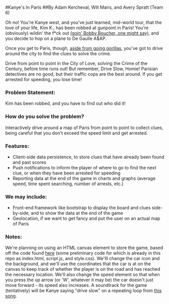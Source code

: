 #Kanye's In Paris
##By Adam Kercheval, Will Mairs, and Avery Spratt (Team 6)

Oh no! You're Kanye west, and you've just learned, mid-world tour, that the love of your life,
Kim K., has been robbed at gunpoint in Paris! You're (obviously) wildin' the f*ck out [(goin' Bobby Boucher,
one might say)](https://genius.com/1781251), and you decide to hop on a plane to De Gaulle A$AP.

Once you get to Paris, though, [aside from going gorillas](https://genius.com/1274259),
 you've got to drive around the city to find the clues to solve the crime.

Drive from point to point in the City of Love, solving the Crime of the Century,
before time runs out! But remember, Drive Slow, Homie! Parisian detectives are no good,
but their traffic cops are the best around. If you get arrested for speeding, you lose time!

### Problem Statement:
Kim has been robbed, and you have to find out who did it!

### How do you solve the problem?
Interactively drive around a map of Paris from point to point to collect clues, being careful
that you don't exceed the speed limit and get arrested.

### Features:
* Client-side data persistence, to store clues that have already been found and past scores
* Push notifications to inform the player of where to go to find the next clue, or when they
have been arrested for speeding
* Reporting data at the end of the game in charts and graphs (average speed, time spent
    searching, number of arrests, etc.)

### We may include:
* Front-end framework like bootstrap to display the board and clues side-by-side, and to show
the data at the end of the game
* Geolocation, if we want to get fancy and put the user on an actual map of Paris

### Notes:
We're planning on using an HTML canvas element to store the game, based off the code found
[here](http://ucfcdl.github.io/html5-tutorial/) (some preliminary code for which is already in this repo as
index.html, script.js, and style.css). We'lll change the car icon and the background,
and we'll use the coordinates that the car is at on the canvas to keep track of whether the player is on the road and
has reached the necessary location. We'll also change the speed element so that when you press
the up arrow (or 'W', whatever it may be) the car doesn't just move forward - its speed also
increases.
A soundtrack for the game (tentatively) will be Kanye saying "drive slow" on a repeating loop
from [this song](https://www.youtube.com/watch?v=RxNdSDraYOU).
